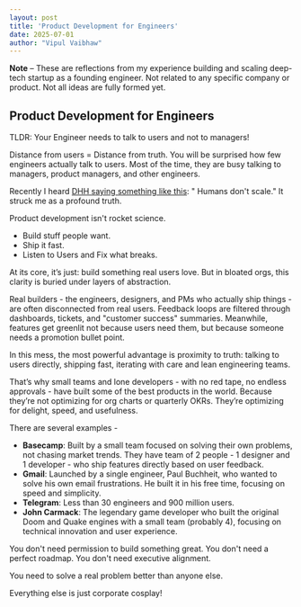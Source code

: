```yaml
---
layout: post
title: 'Product Development for Engineers'
date: 2025-07-01
author: "Vipul Vaibhaw"
---
```


**Note** – These are reflections from my experience building and scaling deep-tech startup as a founding engineer. Not related to any specific company or product. Not all ideas are fully formed yet.

## Product Development for Engineers

TLDR: Your Engineer needs to talk to users and not to managers!

Distance from users = Distance from truth. You will be surprised how few engineers actually talk to users. Most of the time, they are busy talking to managers, product managers, and other engineers.

Recently I heard [DHH saying something like this](https://www.youtube.com/watch?v=AgGE_3bKWxg): " Humans don't scale." It struck me as a profound truth.

Product development isn't rocket science.
- Build stuff people want.
- Ship it fast.
- Listen to Users and Fix what breaks.

At its core, it’s just: build something real users love. But in bloated orgs, this clarity is buried under layers of abstraction.

Real builders - the engineers, designers, and PMs who actually ship things - are often disconnected from real users. Feedback loops are filtered through dashboards, tickets, and "customer success" summaries. Meanwhile, features get greenlit not because users need them, but because someone needs a promotion bullet point.

In this mess, the most powerful advantage is proximity to truth: talking to users directly, shipping fast, iterating with care and lean engineering teams.

That’s why small teams and lone developers - with no red tape, no endless approvals - have built some of the best products in the world. Because they’re not optimizing for org charts or quarterly OKRs. They’re optimizing for delight, speed, and usefulness.

There are several examples -
- **Basecamp**: Built by a small team focused on solving their own problems, not chasing market trends. They have team of 2 people - 1 designer and 1 developer - who ship features directly based on user feedback.
- **Gmail**: Launched by a single engineer, Paul Buchheit, who wanted to solve his own email frustrations. He built it in his free time, focusing on speed and simplicity.
- **Telegram**: Less than 30 engineers and 900 million users.
- **John Carmack**: The legendary game developer who built the original Doom and Quake engines with a small team (probably 4), focusing on technical innovation and user experience.

You don't need permission to build something great. You don't need a perfect roadmap. You don't need executive alignment.

You need to solve a real problem better than anyone else.

Everything else is just corporate cosplay!
